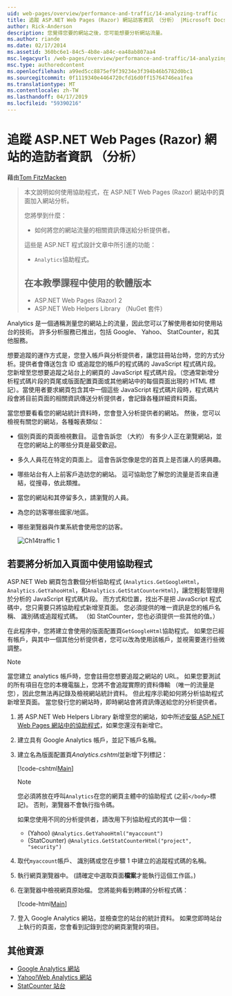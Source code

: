 ```yaml
---
uid: web-pages/overview/performance-and-traffic/14-analyzing-traffic
title: 追蹤 ASP.NET Web Pages (Razor) 網站訪客資訊 （分析） |Microsoft Docs
author: Rick-Anderson
description: 您覺得您要的網站之後，您可能想要分析網站流量。
ms.author: riande
ms.date: 02/17/2014
ms.assetid: 360bc6e1-84c5-4b8e-a84c-ea48ab807aa4
msc.legacyurl: /web-pages/overview/performance-and-traffic/14-analyzing-traffic
msc.type: authoredcontent
ms.openlocfilehash: a99ed5cc8875ef9f39234e3f394b46b5782d0bc1
ms.sourcegitcommit: 0f1119340e4464720cfd16d0ff15764746ea1fea
ms.translationtype: MT
ms.contentlocale: zh-TW
ms.lasthandoff: 04/17/2019
ms.locfileid: "59390216"
---
```

# <a name="tracking-visitor-information-analytics-for-an-aspnet-web-pages-razor-site"></a>追蹤 ASP.NET Web Pages (Razor) 網站的造訪者資訊 （分析）

藉由[Tom FitzMacken](https://github.com/tfitzmac)

> 本文說明如何使用協助程式，在 ASP.NET Web Pages (Razor) 網站中的頁面加入網站分析。
> 
> 您將學到什麼：
> 
> - 如何將您的網站流量的相關資訊傳送給分析提供者。
> 
> 這些是 ASP.NET 程式設計文章中所引進的功能：
> 
> - `Analytics`協助程式。
>   
> 
> ## <a name="software-versions-used-in-the-tutorial"></a>在本教學課程中使用的軟體版本
> 
> 
> - ASP.NET Web Pages (Razor) 2
> - ASP.NET Web Helpers Library （NuGet 套件）


Analytics 是一個通稱測量您的網站上的流量，因此您可以了解使用者如何使用站台的技術。 許多分析服務已推出，包括 Google、 Yahoo、 StatCounter，和其他服務。

想要追蹤的運作方式是，您登入帳戶與分析提供者，讓您註冊站台時，您的方式分析。提供者會傳送包含 ID 或追蹤您的帳戶的程式碼的 JavaScript 程式碼片段。 您新增至您想要追蹤之站台上的網頁的 JavaScript 程式碼片段。（您通常新增分析程式碼片段的頁尾或版面配置頁面或其他網站中的每個頁面出現的 HTML 標記）。當使用者要求網頁包含其中一個這些 JavaScript 程式碼片段時，程式碼片段會將目前頁面的相關資訊傳送分析提供者，會記錄各種詳細資料頁面。

當您想要看看您的網站統計資料時，您會登入分析提供者的網站。 然後，您可以檢視有關您的網站，各種報表類似：

- 個別頁面的頁面檢視數目。 這會告訴您 （大約） 有多少人正在瀏覽網站，並在您的網站上的哪些分頁是最受歡迎。
- 多久人員花在特定的頁面上。 這會告訴您像是您的首頁上是否讓人的感興趣。
- 哪些站台有人上前客戶造訪您的網站。 這可協助您了解您的流量是否來自連結，從搜尋，依此類推。
- 當您的網站和其停留多久，請瀏覽的人員。
- 為您的訪客哪些國家/地區。
- 哪些瀏覽器與作業系統會使用您的訪客。

    ![Ch14traffic 1](14-analyzing-traffic/_static/image1.jpg)

## <a name="using-a-helper-to-add-analytics-to-a-page"></a>若要將分析加入頁面中使用協助程式

ASP.NET Web 網頁包含數個分析協助程式 (`Analytics.GetGoogleHtml`， `Analytics.GetYahooHtml`，和`Analytics.GetStatCounterHtml`)，讓您輕鬆管理用於分析的 JavaScript 程式碼片段。 而方式和位置，找出不是把 JavaScript 程式碼中，您只需要只將協助程式新增至頁面。 您必須提供的唯一資訊是您的帳戶名稱、 識別碼或追蹤程式碼。 （如 StatCounter，您也必須提供一些其他的值。）

在此程序中，您將建立會使用的版面配置頁`GetGoogleHtml`協助程式。 如果您已經有帳戶，與其中一個其他分析提供者，您可以改為使用該帳戶，並視需要進行些微調整。

> [!NOTE]
> 當您建立 analytics 帳戶時，您會註冊您想要追蹤之網站的 URL。 如果您要測試的所有項目在您的本機電腦上，您將不會追蹤實際的資料傳輸 （唯一的流量是您），因此您無法再記錄及檢視網站統計資料。 但此程序示範如何將分析協助程式新增至頁面。 當您發行您的網站時，即時網站會將資訊傳送給您的分析提供者。


1. 將 ASP.NET Web Helpers Library 新增至您的網站，如中所述[安裝 ASP.NET Web Pages 網站中的協助程式](https://go.microsoft.com/fwlink/?LinkId=252372)，如果您還沒有新增它。
2. 建立具有 Google Analytics 帳戶，並記下帳戶名稱。
3. 建立名為版面配置頁*Analytics.cshtml*並新增下列標記：

    [!code-cshtml[Main](14-analyzing-traffic/samples/sample1.cshtml)]

    > [!NOTE]
    > 您必須將放在呼叫`Analytics`在您的網頁主體中的協助程式 (之前`</body>`標記)。 否則，瀏覽器不會執行指令碼。

    如果您使用不同的分析提供者，請改用下列協助程式的其中一個：

    - (Yahoo) `@Analytics.GetYahooHtml("myaccount")`
    - (StatCounter) `@Analytics.GetStatCounterHtml("project", "security")`
4. 取代`myaccount`帳戶、 識別碼或您在步驟 1 中建立的追蹤程式碼的名稱。
5. 執行網頁瀏覽器中。 (請確定中選取頁面**檔案**才能執行這個工作區。)
6. 在瀏覽器中檢視網頁原始檔。 您將能夠看到轉譯的分析程式碼：

    [!code-html[Main](14-analyzing-traffic/samples/sample2.html)]
7. 登入 Google Analytics 網站，並檢查您的站台的統計資料。 如果您即時站台上執行的頁面，您會看到記錄到您的網頁瀏覽的項目。

<a id="Additional_Resources"></a>
## <a name="additional-resources"></a>其他資源

- [Google Analytics 網站](https://www.google.com/analytics/)
- [Yahoo!Web Analytics 網站](http://help.yahoo.com/l/us/yahoo/ywa/)
- [StatCounter 站台](http://statcounter.com/)
